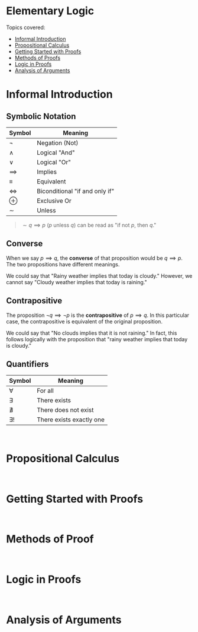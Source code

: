 # Elementary Logic
Topics covered:

- [Informal Introduction](#informal-introduction)
- [Propositional Calculus](#propositional-calculus)
- [Getting Started with Proofs](#getting-started-with-proofs)
- [Methods of Proofs](#methods-of-proofs)
- [Logic in Proofs](#logic-in-proofs)
- [Analysis of Arguments](#analysis-of-arguments)

# Informal Introduction

## Symbolic Notation

| Symbol        | Meaning                         |
|---------------|---------------------------------|
| $\neg$        | Negation (Not)                  |
| $\land$       | Logical "And"                   |
| $\lor$        | Logical "Or"                    |
| $\implies$    | Implies                         |
| $\equiv$      | Equivalent                      |
| $\iff$        | Biconditional "if and only if"  |
| $\oplus$      | Exclusive Or                    |
| $\sim$        | Unless                          |

> $\sim q \implies p$ ($p$ unless $q$) can be read as "if not $p$, then $q$."

## Converse 

When we say $p \implies q$, the **converse** of that proposition would be 
$q \implies p$. The two propositions have different meanings.

We could say that "Rainy weather implies that today is cloudy." However, we cannot say
"Cloudy weather implies that today is raining."

## Contrapositive

The proposition $\neg q \implies \neg p$ is the **contrapositive** of 
$p \implies q$. In this particular case, the contrapositive is equivalent of the 
original proposition.

We could say that "No clouds implies that it is not raining." In fact, this follows 
logically with the proposition that "rainy weather implies that today is cloudy."

## Quantifiers

| Symbol       | Meaning                  |
|--------------|--------------------------|
| $\forall$    | For all                  |
| $\exists$    | There exists             |
| $\nexists$   | There does not exist     |
| $\exists !$  | There exists exactly one |

<br>

# Propositional Calculus

<br>

# Getting Started with Proofs

<br>

# Methods of Proof

<br>

# Logic in Proofs

<br>

# Analysis of Arguments
